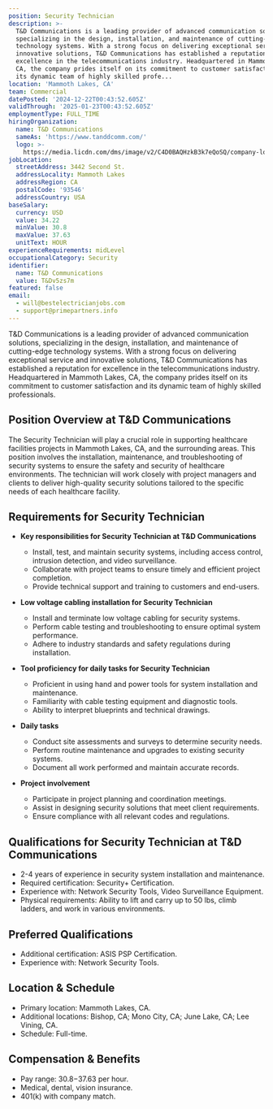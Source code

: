 ```yaml
---
position: Security Technician
description: >-
  T&D Communications is a leading provider of advanced communication solutions,
  specializing in the design, installation, and maintenance of cutting-edge
  technology systems. With a strong focus on delivering exceptional service and
  innovative solutions, T&D Communications has established a reputation for
  excellence in the telecommunications industry. Headquartered in Mammoth Lakes,
  CA, the company prides itself on its commitment to customer satisfaction and
  its dynamic team of highly skilled profe...
location: 'Mammoth Lakes, CA'
team: Commercial
datePosted: '2024-12-22T00:43:52.605Z'
validThrough: '2025-01-23T00:43:52.605Z'
employmentType: FULL_TIME
hiringOrganization:
  name: T&D Communications
  sameAs: 'https://www.tanddcomm.com/'
  logo: >-
    https://media.licdn.com/dms/image/v2/C4D0BAQHzkB3k7eQoSQ/company-logo_200_200/company-logo_200_200/0/1631320385872?e=2147483647&v=beta&t=nuFy5lrwqoCuQ6_2P8hO_EwhwJlnndzcbM7ZPSfdKlM
jobLocation:
  streetAddress: 3442 Second St.
  addressLocality: Mammoth Lakes
  addressRegion: CA
  postalCode: '93546'
  addressCountry: USA
baseSalary:
  currency: USD
  value: 34.22
  minValue: 30.8
  maxValue: 37.63
  unitText: HOUR
experienceRequirements: midLevel
occupationalCategory: Security
identifier:
  name: T&D Communications
  value: T&Dv5zs7m
featured: false
email:
  - will@bestelectricianjobs.com
  - support@primepartners.info
---
```




T&D Communications is a leading provider of advanced communication solutions, specializing in the design, installation, and maintenance of cutting-edge technology systems. With a strong focus on delivering exceptional service and innovative solutions, T&D Communications has established a reputation for excellence in the telecommunications industry. Headquartered in Mammoth Lakes, CA, the company prides itself on its commitment to customer satisfaction and its dynamic team of highly skilled professionals.

## Position Overview at T&D Communications

The Security Technician will play a crucial role in supporting healthcare facilities projects in Mammoth Lakes, CA, and the surrounding areas. This position involves the installation, maintenance, and troubleshooting of security systems to ensure the safety and security of healthcare environments. The technician will work closely with project managers and clients to deliver high-quality security solutions tailored to the specific needs of each healthcare facility.

## Requirements for Security Technician

- **Key responsibilities for Security Technician at T&D Communications**
  - Install, test, and maintain security systems, including access control, intrusion detection, and video surveillance.
  - Collaborate with project teams to ensure timely and efficient project completion.
  - Provide technical support and training to customers and end-users.

- **Low voltage cabling installation for Security Technician**
  - Install and terminate low voltage cabling for security systems.
  - Perform cable testing and troubleshooting to ensure optimal system performance.
  - Adhere to industry standards and safety regulations during installation.

- **Tool proficiency for daily tasks for Security Technician**
  - Proficient in using hand and power tools for system installation and maintenance.
  - Familiarity with cable testing equipment and diagnostic tools.
  - Ability to interpret blueprints and technical drawings.

- **Daily tasks**
  - Conduct site assessments and surveys to determine security needs.
  - Perform routine maintenance and upgrades to existing security systems.
  - Document all work performed and maintain accurate records.

- **Project involvement**
  - Participate in project planning and coordination meetings.
  - Assist in designing security solutions that meet client requirements.
  - Ensure compliance with all relevant codes and regulations.

## Qualifications for Security Technician at T&D Communications

- 2-4 years of experience in security system installation and maintenance.
- Required certification: Security+ Certification.
- Experience with: Network Security Tools, Video Surveillance Equipment.
- Physical requirements: Ability to lift and carry up to 50 lbs, climb ladders, and work in various environments.

## Preferred Qualifications

- Additional certification: ASIS PSP Certification.
- Experience with: Network Security Tools.

## Location & Schedule

- Primary location: Mammoth Lakes, CA.
- Additional locations: Bishop, CA; Mono City, CA; June Lake, CA; Lee Vining, CA.
- Schedule: Full-time.

## Compensation & Benefits

- Pay range: $30.8-$37.63 per hour.
- Medical, dental, vision insurance.
- 401(k) with company match.